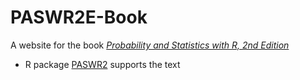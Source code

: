 PASWR2E-Book
===============

A website for the book [*Probability and Statistics with R, 2nd Edition*](http://alanarnholt.github.io/PASWR2E-Book/)

* R package [PASWR2](http://alanarnholt.github.io/PASWR2/) supports the text
